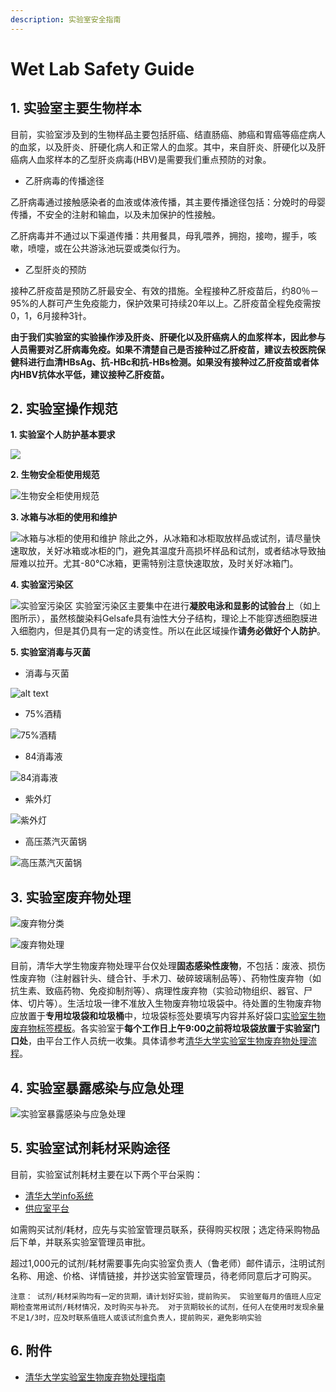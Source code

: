 ```yaml
---
description: 实验室安全指南
---
```


# Wet Lab Safety Guide

## 1. 实验室主要生物样本

目前，实验室涉及到的生物样品主要包括肝癌、结直肠癌、肺癌和胃癌等癌症病人的血浆，以及肝炎、肝硬化病人和正常人的血浆。其中，来自肝炎、肝硬化以及肝癌病人血浆样本的乙型肝炎病毒(HBV)是需要我们重点预防的对象。

* 乙肝病毒的传播途径

乙肝病毒通过接触感染者的血液或体液传播，其主要传播途径包括：分娩时的母婴传播，不安全的注射和输血，以及未加保护的性接触。

乙肝病毒并不通过以下渠道传播：共用餐具，母乳喂养，拥抱，接吻，握手，咳嗽，喷嚏，或在公共游泳池玩耍或类似行为。

* 乙型肝炎的预防

接种乙肝疫苗是预防乙肝最安全、有效的措施。全程接种乙肝疫苗后，约80％－95%的人群可产生免疫能力，保护效果可持续20年以上。乙肝疫苗全程免疫需按0，1，6月接种3针。

**由于我们实验室的实验操作涉及肝炎、肝硬化以及肝癌病人的血浆样本，因此参与人员需要对乙肝病毒免疫。如果不清楚自己是否接种过乙肝疫苗，建议去校医院保健科进行血清HBsAg、抗-HBc和抗-HBs检测。如果没有接种过乙肝疫苗或者体内HBV抗体水平低，建议接种乙肝疫苗。**

## 2. 实验室操作规范

**1. 实验室个人防护基本要求**

![](../../.gitbook/assets/个人防护.png)

**2. 生物安全柜使用规范**

![生物安全柜使用规范](../../.gitbook/assets/生物安全柜.png)

**3. 冰箱与冰柜的使用和维护**

![冰箱与冰柜的使用和维护](../../.gitbook/assets/冰箱与冰柜的使用和维护.png) 除此之外，从冰箱和冰柜取放样品或试剂，请尽量快速取放，关好冰箱或冰柜的门，避免其温度升高损坏样品和试剂，或者结冰导致抽屉难以拉开。尤其-80℃冰箱，更需特别注意快速取放，及时关好冰箱门。

**4. 实验室污染区**

![实验室污染区](../../.gitbook/assets/WechatIMG24.jpeg) 实验室污染区主要集中在进行**凝胶电泳和显影的试验台**上（如上图所示），虽然核酸染料Gelsafe具有油性大分子结构，理论上不能穿透细胞膜进入细胞内，但是其仍具有一定的诱变性。所以在此区域操作**请务必做好个人防护**。

**5. 实验室消毒与灭菌**

* 消毒与灭菌

![alt text](../../.gitbook/assets/消毒与灭菌.png)

* 75%酒精

![75%酒精](../../.gitbook/assets/75%乙醇消毒液.png)

* 84消毒液

![84消毒液](../../.gitbook/assets/84消毒液.png)

* 紫外灯

![紫外灯](../../.gitbook/assets/紫外灯.png)

* 高压蒸汽灭菌锅

![高压蒸汽灭菌锅](../../.gitbook/assets/高压灭菌.png)

## 3. 实验室废弃物处理

![废弃物分类](../../.gitbook/assets/实验室废弃物处理1.png)

![废弃物处理](../../.gitbook/assets/实验室废弃物处理.png)

目前，清华大学生物废弃物处理平台仅处理**固态感染性废物**，不包括：废液、损伤性废弃物（注射器针头、缝合针、手术刀、破碎玻璃制品等）、药物性废弃物（如抗生素、致癌药物、免疫抑制剂等）、病理性废弃物（实验动物组织、器官、尸体、切片等）。生活垃圾一律不准放入生物废弃物垃圾袋中。待处置的生物废弃物应放置于**专用垃圾袋和垃圾桶**中，垃圾袋标签处要填写内容并系好袋口[实验室生物废弃物标签模板](https://drive.google.com/open?id=1RdeAOP8rMCRjqI9EAJlVDHW9J5q-H-zT)。各实验室于**每个工作日上午9:00之前将垃圾袋放置于实验室门口处**，由平台工作人员统一收集。具体请参考[清华大学实验室生物废弃物处理流程](https://drive.google.com/open?id=19l4qcKRHi79zW5Isvg3wWepUe7eqdyqh)。

## 4. 实验室暴露感染与应急处理

![实验室暴露感染与应急处理](../../.gitbook/assets/实验室暴露感染与应急处理副本.png)

## 5. 实验室试剂耗材采购途径

目前，实验室试剂耗材主要在以下两个平台采购：

* [清华大学info系统](http://mass.tsinghua.edu.cn/chem/www/index.php/Loginout/Index/login.html)
* [供应室平台](http://www.gongyingshi.com/index/area-index)

如需购买试剂/耗材，应先与实验室管理员联系，获得购买权限；选定待采购物品后下单，并联系实验室管理员审批。

超过1,000元的试剂/耗材需要事先向实验室负责人（鲁老师）邮件请示，注明试剂名称、用途、价格、详情链接，并抄送实验室管理员，待老师同意后才可购买。

`注意： 试剂/耗材采购均有一定的货期，请计划好实验，提前购买。 实验室每月的值班人应定期检查常用试剂/耗材情况，及时购买与补充。 对于货期较长的试剂，任何人在使用时发现余量不足1/3时，应及时联系值班人或该试剂盒负责人，提前购买，避免影响实验`

## 6. 附件

* [清华大学实验室生物废弃物处理指南](waste.md)
